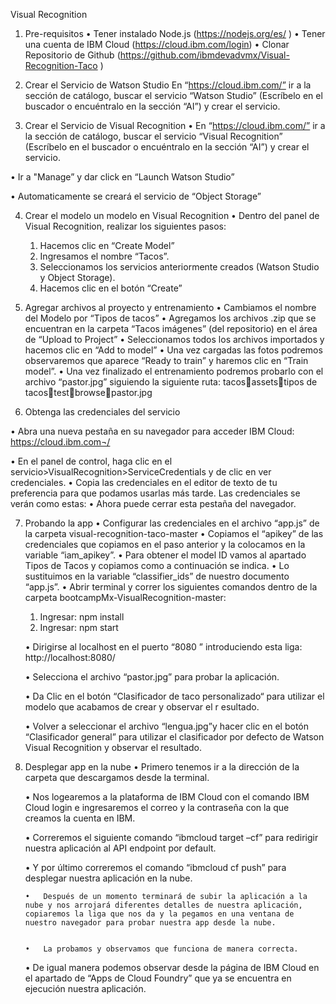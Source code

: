 Visual Recognition 
1.	Pre-requisitos
•	Tener instalado Node.js (https://nodejs.org/es/ )
•	Tener una cuenta de IBM Cloud (https://cloud.ibm.com/login)
•	Clonar Repositorio de Github (https://github.com/ibmdevadvmx/Visual-Recognition-Taco )

2.	Crear el Servicio de Watson Studio
En “https://cloud.ibm.com/” ir a la sección de catálogo, buscar el servicio “Watson Studio” (Escríbelo en el buscador o encuéntralo en la sección “AI”) y crear el servicio.
 







3.	Crear el Servicio de Visual Recognition
•	En “https://cloud.ibm.com/” ir a la sección de catálogo, buscar el servicio “Visual Recognition” (Escríbelo en el buscador o encuéntralo en la sección “AI”) y crear el servicio.

 

•	Ir a "Manage” y dar click en “Launch Watson Studio”
 
•	Automaticamente se creará el servicio de “Object Storage”

4.	Crear el modelo un modelo en Visual Recognition
•	Dentro del panel de Visual Recognition, realizar los siguientes pasos:
      1.	Hacemos clic en “Create Model”
      2.	Ingresamos el nombre “Tacos”.
      3.	Seleccionamos los servicios anteriormente creados (Watson Studio y Object Storage). 
      4.	Hacemos clic en el botón “Create”
5.	Agregar archivos al proyecto y entrenamiento
•	Cambiamos el nombre del Modelo por “Tipos de tacos”
•	Agregamos los archivos .zip que se encuentran en la carpeta “Tacos imágenes” (del repositorio) en el área de “Upload to Project”
•	Seleccionamos todos los archivos importados y hacemos clic en “Add to model” 
•	Una vez cargadas las fotos podremos observaremos que aparece “Ready to train” y haremos clic en “Train model”. 
•	Una vez finalizado el entrenamiento podremos probarlo con el archivo “pastor.jpg” siguiendo la siguiente ruta: tacosassetstipos de tacostestbrowsepastor.jpg

6.	Obtenga las credenciales del servicio

•	Abra una nueva pestaña en su navegador para acceder IBM Cloud: 
https://cloud.ibm.com¬/

•	En el panel de control, haga clic en el servicio>VisualRecognition>ServiceCredentials y de clic en ver credenciales.
•	Copia las credenciales en el editor de texto de tu preferencia para que podamos usarlas más tarde. Las credenciales se verán como estas:
•	Ahora puede cerrar esta pestaña del navegador.

7.	Probando la app 
    •	Configurar las credenciales en el archivo “app.js” de la carpeta visual-recognition-taco-master
    •	Copiamos el “apikey” de las credenciales que copiamos en el paso anterior y la colocamos en la variable “iam_apikey”.
    •	Para obtener el model ID vamos al apartado Tipos de Tacos y copiamos como a continuación se indica.
    •	Lo sustituimos en la variable “classifier_ids” de nuestro documento “app.js”.
      •	Abrir terminal y correr los siguientes comandos dentro de la carpeta bootcampMx-VisualRecognition-master:
      1.	Ingresar: npm install 
      2.	Ingresar: npm start

      •	Dirigirse al localhost en el puerto “8080 ” introduciendo esta liga: http://localhost:8080/ 

      •	Selecciona el archivo “pastor.jpg” para probar la aplicación.

      •	Da Clic en el botón “Clasificador de taco personalizado“ para utilizar el modelo que acabamos de crear y observar el r                          esultado.

      •	Volver a seleccionar el archivo “lengua.jpg”y hacer clic en el botón “Clasificador general” para utilizar el clasificador por defecto de Watson Visual Recognition y observar el resultado.


8.	Desplegar app en la nube 
    •	Primero tenemos ir a la dirección de la carpeta que descargamos desde la terminal.

    •	Nos logearemos a la plataforma de IBM Cloud con el comando IBM Cloud login e ingresaremos el correo y la contraseña con la que creamos la cuenta en IBM.

    •	Correremos el siguiente comando “ibmcloud target –cf” para redirigir nuestra aplicación al API endpoint por default.


    •	Y por último correremos el comando “ibmcloud cf push” para desplegar nuestra aplicación en la nube.



        •	Después de un momento terminará de subir la aplicación a la nube y nos arrojará diferentes detalles de nuestra aplicación, copiaremos la liga que nos da y la pegamos en una ventana de nuestro navegador para probar nuestra app desde la nube.


        •	La probamos y observamos que funciona de manera correcta.

    •	De igual manera podemos observar desde la página de IBM Cloud en el apartado de “Apps de Cloud Foundry” que ya se encuentra en ejecución nuestra aplicación.
